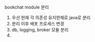bookchat module 분리
1. 우선 현재 각 의존성 유지한채로 java로 분리
2. 분리 이후 배포 프로세스 변경 
3. db, logging, broker 모듈 분리
4. 